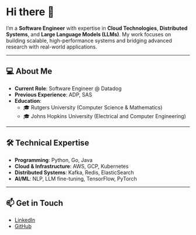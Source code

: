 # Hi there 👋

I’m a **Software Engineer** with expertise in **Cloud Technologies**, **Distributed Systems**, and **Large Language Models (LLMs)**. My work focuses on building scalable, high-performance systems and bridging advanced research with real-world applications.

---

## 💻 About Me

- **Current Role**: Software Engineer @ Datadog  
- **Previous Experience**: ADP, SAS
- **Education**:  
  - 🎓 Rutgers University (Computer Science & Mathematics)
  - 🎓 Johns Hopkins University (Electrical and Computer Engineering)

---

## 🛠️ Technical Expertise

- **Programming**: Python, Go, Java  
- **Cloud & Infrastructure**: AWS, GCP, Kubernetes  
- **Distributed Systems**: Kafka, Redis, ElasticSearch  
- **AI/ML**: NLP, LLM fine-tuning, TensorFlow, PyTorch  

---

## 📫 Get in Touch

- [LinkedIn](https://www.linkedin.com/in/zhaohan-yan/)
- [GitHub](https://github.com/zhaohany)
